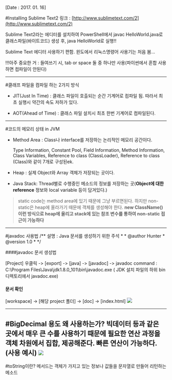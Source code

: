[Date : 2017. 01. 16]


#Installing Sublime Text2 
링크 : [http://www.sublimetext.com/2](http://www.sublimetext.com/2)

Sublime Text2라는 에디터를 설치하여 PowerShell에서 javac HelloWorld.java로 클래스파일(바이트코드) 생성 후, java HelloWorld로 실행!!

Sublime Text 에디터 사용하기 편함. 윈도에서 리눅스명령어 사용기는 처음 봄…

!!!아주 중요한 거 : 들여쓰기 시, tab or space 둘 중 하나만 사용(파이썬에서 혼합 사용하면 컴파일이 안된다)



----------

#클래프 파일을 컴파일 하는 2가지 방식
- JIT(Just In Time) : 클래스 파일이 호출되는 순간 기계어로 컴파일 됨. 따라서 최초 실행시 약간의 속도 저하가 있다.


- AOT(Ahead of Time) : 클래스 파일 설치시 최초 한번 기계어로 컴파일된다.

----------

#코드의 메모리 상태 in JVM
- Method Area : Class나 interface를 저장하는 논리적인 메모리 공간이다.

    Type Information, Constant Pool, Field Information, Method Information, Class Variables, Reference to class (ClassLoader), Reference to class (Class)와 같이 7개로 구성된ek.
- Heap : 실제 Object와 Array 객체가 저장되는 곳이다.  
- Java Stack: Thread별로 수행중인 메소드의 정보를 저장하는 곳(**Object에 대한 reference** 정보와 local variable 등이 담겨있다.)

	 

> static code는 method area에 있기 때문에 그냥 부르면된다.
	   하지만 non-static은 heap에 올라가기 때문에 객체를 생성해야 한다.
	  **new ClassName() 이런 방식으로 heap에 올리고 stack에 있는 참조 변수를 통하여  non-static 접근이 가능하다**
	 

--------------------
#javadoc 사용법
	/** 설명 : Java 문서를 생성하기 위한 주석
	 * 
	 * @author Hunter
	 * @version 1.0
	 * 
	 */

####javadoc 문서 생성법

[Project] 우클릭 -> [export] -> [java] -> [javadoc] -> 
javadoc command : C:\Program Files\Java\jdk1.8.0_101\bin\javadoc.exe ( JDK 설치 파일의 하위 bin 디렉토리에서 javadoc.exe)

#### 문서 확인
[workspace] -> [해당 project 폴더] -> [doc] -> [index.html]
![](http://i.imgur.com/kY9Z6mn.png) 

----------
#BigDecimal 용도
왜 사용하는가? 빅데이터 등과 같은 곳에서 매우 큰 수를 사용하기 때문에 필요한 연산 과정을 객체 차원에서 집합, 제공해준다. 빠른 연산이 가능하다.
(사용 예시)
![](http://i.imgur.com/NoQlKdo.png)
----------
#toString이란? 
메서드는 객체가 가지고 있는 정보나 값들을 문자열로 만들어 리턴하는 메소드












